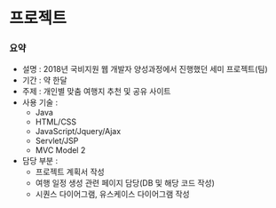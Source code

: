 # 프로젝트
### 요약
* 설명 : 2018년 국비지원 웹 개발자 양성과정에서 진행했던 세미 프로젝트(팀)
* 기간 : 약 한달
* 주제 : 개인별 맞춤 여행지 추천 및 공유 사이트
* 사용 기술 :
  - Java
  - HTML/CSS
  - JavaScript/Jquery/Ajax
  - Servlet/JSP
  - MVC Model 2
* 담당 부분 : 
  - 프로젝트 계획서 작성
  - 여행 일정 생성 관련 페이지 담당(DB 및 해당 코드 작성)
  - 시퀀스 다이어그램, 유스케이스 다이어그램 작성


